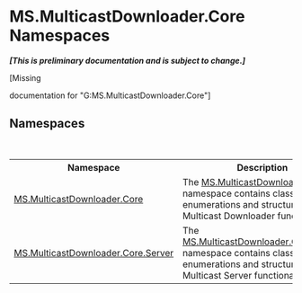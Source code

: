 # MS.MulticastDownloader.Core Namespaces
 _**\[This is preliminary documentation and is subject to change.\]**_

\[Missing <summary> documentation for "G:MS.MulticastDownloader.Core"\]


## Namespaces
&nbsp;<table><tr><th>Namespace</th><th>Description</th></tr><tr><td><a href="887f88d9-c97b-49b4-0af2-2e31a3f39d76">MS.MulticastDownloader.Core</a></td><td>
The <a href="887f88d9-c97b-49b4-0af2-2e31a3f39d76">MS.MulticastDownloader.Core</a> namespace contains classes, enumerations and structures for core Multicast Downloader functionality.</td></tr><tr><td><a href="92362808-2082-c305-253d-e60f084b37a6">MS.MulticastDownloader.Core.Server</a></td><td>
The <a href="92362808-2082-c305-253d-e60f084b37a6">MS.MulticastDownloader.Core.Server</a> namespace contains classes, enumerations and structures for core Multicast Server functionality.</td></tr></table>&nbsp;
